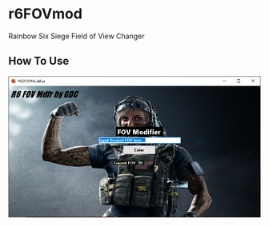 # r6FOVmod
Rainbow Six Siege Field of View Changer
## How To Use
![UI](capture.png?raw=true "User Interface")
